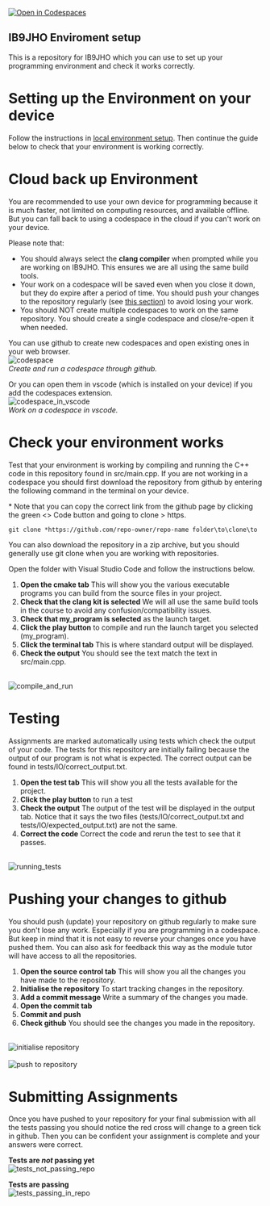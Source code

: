 [![Open in Codespaces](https://classroom.github.com/assets/launch-codespace-2972f46106e565e64193e422d61a12cf1da4916b45550586e14ef0a7c637dd04.svg)](https://classroom.github.com/open-in-codespaces?assignment_repo_id=16395448)
## IB9JHO Enviroment setup
This is a repository for IB9JHO which you can use to set up your programming environment and check it works correctly.

# Setting up the Environment on your device

Follow the instructions in [local environment setup](local-setup.md). Then continue the guide below to 
check that your environment is working correctly.

# Cloud back up Environment

You are recommended to use your own device for programming because it is much faster, not limited on computing resources, and available offline. But you can fall back to using a codespace in the cloud if you can't work on your device.

Please note that:
- You should always select the **clang compiler** when prompted while you are working on IB9JHO. This ensures we are all using the same build tools.
- Your work on a codespace will be saved even when you close it down, but they do expire after a period of time. You should
   push your changes to the repository regularly (see [this section](#pushing-your-changes-to-github)) to avoid losing your work. 
- You should NOT create multiple codespaces to work on the same repository. You should create a single codespace and close/re-open it when needed.

You can use github to create new codespaces and open existing ones in your web browser.
<br>![codespace](https://github.com/Aurashk/test_vscode/assets/9390150/3e4bd62e-12dc-4cd6-a924-34e7c5acef85)<br>
*Create and run a codespace through github.*

Or you can open them in vscode (which is installed on your device) if you add the codespaces extension.
<br>![codespace_in_vscode](https://github.com/Aurashk/test_vscode/assets/9390150/61e950e5-237c-40c1-8062-e62d7f535b59)<br>
*Work on a codespace in vscode.* 


# Check your environment works

Test that your environment is working by compiling and running the C++ code in this repository found in src/main.cpp.
If you are not working in a codespace you should first download the repository from github by entering the following command in the terminal on your device.

\* Note that you can copy the correct link from the github page by clicking the green <> Code button and going to clone > https.

```
git clone *https://github.com/repo-owner/repo-name folder\to\clone\to
```

You can also download the repository in a zip archive, but you should generally use git clone when you are working with repositories.

Open the folder with Visual Studio Code and follow the instructions below.

1. **Open the cmake tab** This will show you the various executable programs you can build from the source files in your project.
2. **Check that the clang kit is selected** We will all use the same build tools in the course to avoid any confusion/compatibility issues.
3. **Check that my_program is selected** as the launch target.
4. **Click the play button** to compile and run the launch target you selected (my_program).
5. **Click the terminal tab** This is where standard output will be displayed.
6. **Check the output** You should see the text match the text in src/main.cpp.

<br>![compile_and_run](compile_and_run.png)<br>

# Testing

Assignments are marked automatically using tests which check the output of your code. The tests for this repository are initially failing because the output of our program is not what is expected. The correct output can be found in tests/IO/correct_output.txt.

1. **Open the test tab** This will show you all the tests available for the project.
2. **Click the play button** to run a test
3. **Check the output** The output of the test will be displayed in the output tab. Notice that it says the two files (tests/IO/correct_output.txt and tests/IO/expected_output.txt) are not the same.
4. **Correct the code** Correct the code and rerun the test to see that it passes.

<br>![running_tests](test.png)<br>

# Pushing your changes to github

You should push (update) your repository on github regularly to make sure you don't lose any work. Especially if you are programming in a codespace. But keep in mind that it is not easy to reverse your changes once you have pushed them. You can also ask for feedback this way as the module tutor will have access to all the repositories.

1. **Open the source control tab** This will show you all the changes you have made to the repository.
2. **Initialise the repository** To start tracking changes in the repository.
3. **Add a commit message** Write a summary of the changes you made.
4. **Open the commit tab**
5. **Commit and push** 
6. **Check github** You should see the changes you made in the repository.

<br>![initialise repository](init_repo.png)<br>
<br>![push to repository](push_to_repo.png)<br>

# Submitting Assignments

Once you have pushed to your repository for your final submission with all the tests passing you should notice the red cross will change to a green tick in 
github. Then you can be confident your assignment is complete and your answers were correct. 

**Tests are *not* passing yet**
<br>![tests_not_passing_repo](test_not_passing.png)<br>

**Tests are passing**
<br>![tests_passing_in_repo](https://github.com/Aurashk/test_vscode/assets/9390150/2c339c18-a7e3-4183-bcf5-8a1299e4b9e9)<br>

